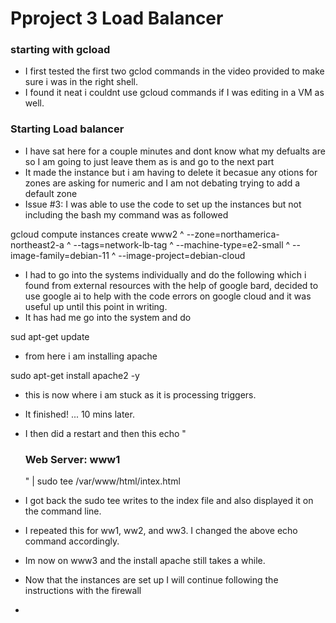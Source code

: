 # Pproject 3 Load Balancer

### starting with gcload
- I first tested the first two gclod commands in the video provided to make sure i was in the right shell.
- I found it neat i couldnt use gcloud commands if I was editing in a VM as well.
### Starting Load balancer 
- I have sat here for a couple minutes and dont know what my defualts are so I am going to just leave them as is and go to the next part
- It made the instance but i am having to delete it becasue any otions for zones are asking for numeric and I am not debating trying to add a default zone
- Issue #3: I was able to use the code to set up the instances but not including the bash my command was as followed

gcloud compute instances create www2 ^
    --zone=northamerica-northeast2-a ^
    --tags=network-lb-tag ^
    --machine-type=e2-small ^
    --image-family=debian-11 ^
    --image-project=debian-cloud

- I had to go into the systems individually and do the following which i found from external resources with the help of google bard, decided to use google ai to help with the code errors on google cloud and it was useful up until this point in writing.
- It has had me go into the system and do 

sud apt-get update 

- from here i am installing apache

sudo apt-get install apache2 -y

- this is now where i am stuck as it is processing triggers.

- It finished! ... 10 mins later.

- I then did a restart and then this
echo "<h3>Web Server: www1</h3>" | sudo tee /var/www/html/intex.html

- I got back the sudo tee writes to the index file and also displayed it on the command line. 

- I repeated this for ww1, ww2, and ww3. I changed the above echo command accordingly.

- Im now on www3 and the install apache still takes a while. 

- Now that the instances are set up I will continue following the instructions with the firewall
- 


